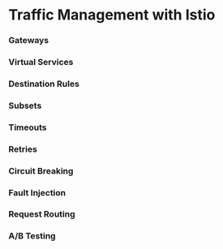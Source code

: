# Traffic Management with Istio

### Gateways

### Virtual Services

### Destination Rules

### Subsets

### Timeouts

### Retries

### Circuit Breaking

### Fault Injection

### Request Routing

### A/B Testing



